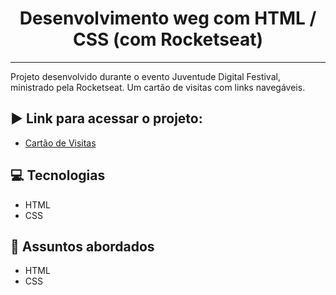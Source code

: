 <h1 align="center">
    Desenvolvimento weg com HTML / CSS (com Rocketseat)
</h1>

-------
Projeto desenvolvido durante o evento Juventude Digital Festival, ministrado pela Rocketseat. Um cartão de visitas com links navegáveis.

## ▶️ Link para acessar o projeto:
- [Cartão de Visitas](https://flaviomattosdev.github.io/eventorocketseat/)

## 💻 Tecnologias
- HTML
- CSS

## 💬 Assuntos abordados
- HTML
- CSS
